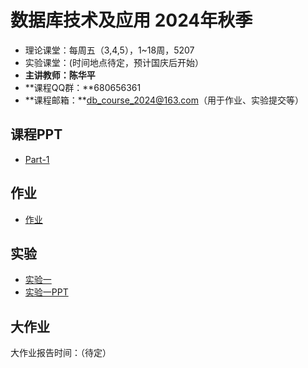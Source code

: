 数据库技术及应用 2024年秋季
==========================

- 理论课堂：每周五（3,4,5），1~18周，5207
- 实验课堂：(时间地点待定，预计国庆后开始）
- **主讲教师：陈华平**
- **课程QQ群：**680656361
- **课程邮箱：**db_course_2024@163.com（用于作业、实验提交等）

课程PPT
------

- [Part-1](PPT/part_1.ppt)

作业
----------

- [作业](homework)

## 实验

- [实验一](lab1)
- [实验一PPT](PPT/测试.pptx)

大作业
------

大作业报告时间：（待定）
